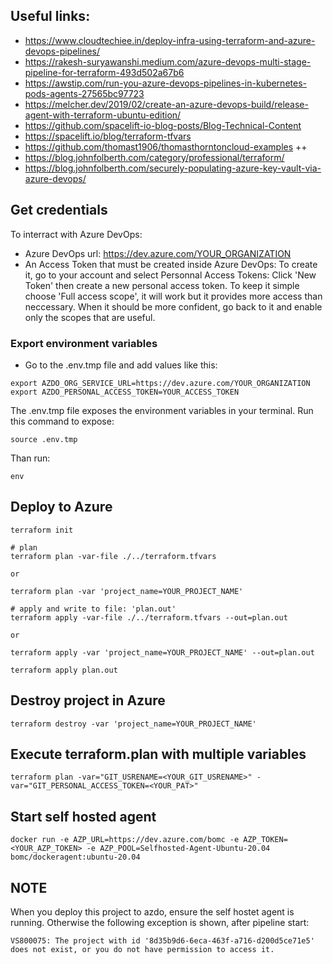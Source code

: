## Useful links:
- https://www.cloudtechiee.in/deploy-infra-using-terraform-and-azure-devops-pipelines/
- https://rakesh-suryawanshi.medium.com/azure-devops-multi-stage-pipeline-for-terraform-493d502a67b6
- https://awstip.com/run-you-azure-devops-pipelines-in-kubernetes-pods-agents-27565bc97723
- https://melcher.dev/2019/02/create-an-azure-devops-build/release-agent-with-terraform-ubuntu-edition/
- https://github.com/spacelift-io-blog-posts/Blog-Technical-Content
- https://spacelift.io/blog/terraform-tfvars
- https://github.com/thomast1906/thomasthorntoncloud-examples ++
- https://blog.johnfolberth.com/category/professional/terraform/
- https://blog.johnfolberth.com/securely-populating-azure-key-vault-via-azure-devops/

## Get credentials
To interract with Azure DevOps:

- Azure DevOps url: https://dev.azure.com/YOUR_ORGANIZATION
- An Access Token that must be created inside Azure DevOps:
  To create it, go to your account and select Personnal Access Tokens:
  Click 'New Token' then create a new personal access token. To keep it simple choose 'Full access scope', 
  it will work but it provides more access than neccessary. When it should be more confident, 
  go back to it and enable only the scopes that are useful.

### Export environment variables

- Go to the .env.tmp file and add values like this:

```
export AZDO_ORG_SERVICE_URL=https://dev.azure.com/YOUR_ORGANIZATION
export AZDO_PERSONAL_ACCESS_TOKEN=YOUR_ACCESS_TOKEN
```

The .env.tmp file exposes the environment variables in your terminal. Run this command to expose:

```
source .env.tmp
```

Than run:

```
env
```

## Deploy to Azure

```
terraform init
```

```
# plan
terraform plan -var-file ./../terraform.tfvars

or

terraform plan -var 'project_name=YOUR_PROJECT_NAME'

# apply and write to file: 'plan.out'
terraform apply -var-file ./../terraform.tfvars --out=plan.out

or

terraform apply -var 'project_name=YOUR_PROJECT_NAME' --out=plan.out
```

```
terraform apply plan.out
```

## Destroy project in Azure

```
terraform destroy -var 'project_name=YOUR_PROJECT_NAME'
```

## Execute terraform.plan with multiple variables

```
terraform plan -var="GIT_USRENAME=<YOUR_GIT_USRENAME>" -var="GIT_PERSONAL_ACCESS_TOKEN=<YOUR_PAT>"
```

## Start self hosted agent

```
docker run -e AZP_URL=https://dev.azure.com/bomc -e AZP_TOKEN=<YOUR_AZP_TOKEN> -e AZP_POOL=Selfhosted-Agent-Ubuntu-20.04 bomc/dockeragent:ubuntu-20.04
```

## NOTE
When you deploy this project to azdo, ensure the self hostet agent is running. 
Otherwise the following exception is shown, after pipeline start:

```
VS800075: The project with id '8d35b9d6-6eca-463f-a716-d200d5ce71e5' does not exist, or you do not have permission to access it.
```